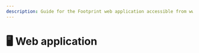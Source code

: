 ```yaml
---
description: Guide for the Footprint web application accessible from www.footprint.network
---
```


# 🖥 Web application

